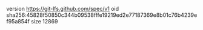 version https://git-lfs.github.com/spec/v1
oid sha256:45828f50850c344b09538fffe19219ed2e77187369e8b01c76b4239ef95a854f
size 12869
